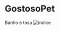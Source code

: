 # GostosoPet
Banho e tosa 
![índice](https://user-images.githubusercontent.com/116562000/203036892-2d9a134d-e8c0-43f5-a654-132ce15a6a15.jpeg)
